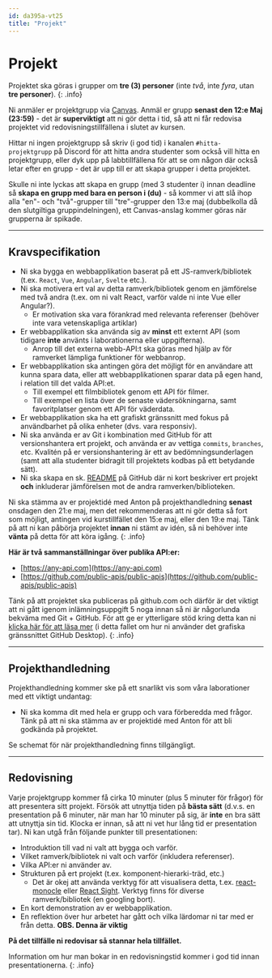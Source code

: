 ```yaml
---
id: da395a-vt25
title: "Projekt"
---
```


# Projekt

Projektet ska göras i grupper om **tre (3) personer** (inte *två*, inte *fyra*, utan **tre personer**).
{: .info}

Ni anmäler er projektgrupp via [Canvas](https://mau.instructure.com/courses/16863/groups#tab-18343). Anmäl er grupp **senast den 12:e Maj (23:59)** - det är **superviktigt** att ni gör detta i tid, så att ni får redovisa projektet vid redovisningstillfällena i slutet av kursen.

Hittar ni ingen projektgrupp så skriv (i god tid) i kanalen `#hitta-projektgrupp` på Discord för att hitta andra studenter som också vill hitta en projektgrupp, eller dyk upp på labbtillfällena för att se om någon där också letar efter en grupp - det är upp till er att skapa grupper i detta projektet.

Skulle ni inte lyckas att skapa en grupp (med 3 studenter i) innan deadline så **skapa en grupp med bara en person i (du)** - så kommer vi att slå ihop alla "en"- och "två"-grupper till "tre"-grupper den 13:e maj (dubbelkolla då den slutgiltiga gruppindelningen), ett Canvas-anslag kommer göras när grupperna är spikade.


---

## Kravspecifikation

* Ni ska bygga en webbapplikation baserat på ett JS-ramverk/bibliotek (t.ex. `React`, `Vue`, `Angular`, `Svelte` etc.).
* Ni ska motivera ert val av detta ramverk/bibliotek genom en jämförelse med två andra (t.ex. om ni valt React, varför valde ni inte Vue eller Angular?).
  * Er motivation ska vara förankrad med relevanta referenser (behöver inte vara vetenskapliga artiklar)
* Er webbapplikation ska använda sig av **minst** ett externt API (som tidigare **inte** använts i laborationerna eller uppgifterna).
	* Anrop till det externa webb-API:t ska göras med hjälp av för ramverket lämpliga funktioner för webbanrop.
* Er webbapplikation ska antingen göra det möjligt för en användare att kunna spara data, eller att webbapplikationen sparar data på egen hand, i relation till det valda API:et.
    * Till exempel ett filmbibliotek genom ett API för filmer.
    * Till exempel en lista över de senaste vädersökningarna, samt favoritplatser genom ett API för väderdata.
* Er webbapplikation ska ha ett grafiskt gränssnitt med fokus på användbarhet på olika enheter (dvs. vara responsiv).
* Ni ska använda er av Git i kombination med GitHub för att versionshantera ert projekt, och använda er av vettiga `commits`, `branches`, etc. Kvalitén på er versionshantering är ett av bedömningsunderlagen (samt att alla studenter bidragit till projektets kodbas på ett betydande sätt).
* Ni ska skapa en sk. [README](https://docs.github.com/en/repositories/managing-your-repositorys-settings-and-features/customizing-your-repository/about-readmes) på GitHub där ni kort beskriver ert projekt **och** inkluderar jämförelsen mot de andra ramverken/biblioteken.

Ni ska stämma av er projektidé med Anton på projekthandledning **senast** onsdagen den 21:e maj, men det rekommenderas att ni gör detta så fort som möjligt, antingen vid kurstillfället den 15:e maj, eller den 19:e maj. Tänk på att ni kan påbörja projektet **innan** ni stämt av idén, så ni behöver inte **vänta** på detta för att köra igång.
{: .info}

**Här är två sammanställningar över publika API:er:**

* [https://any-api.com](https://any-api.com)
* [https://github.com/public-apis/public-apis](https://github.com/public-apis/public-apis)

Tänk på att projektet ska publiceras på github.com och därför är det viktigt att ni gått igenom inlämningsuppgift 5 noga innan så ni är någorlunda bekväma med Git + GitHub. För att ge er ytterligare stöd kring detta kan ni [klicka här för att läsa mer](https://github.com/trumtomte/introduktion-git-och-github/blob/master/working-with-github-desktop.md) (i detta fallet om hur ni använder det grafiska gränssnittet GitHub Desktop).
{: .info}

---

## Projekthandledning

Projekthandledning kommer ske på ett snarlikt vis som våra laborationer med ett viktigt undantag:

* Ni ska komma dit med hela er grupp och vara förberedda med frågor. Tänk på att ni ska stämma av er projektidé med Anton för att bli godkända på projektet.

Se schemat för när projekthandledning finns tillgängligt.

---

## Redovisning

Varje projektgrupp kommer få cirka 10 minuter (plus 5 minuter för frågor) för att presentera sitt projekt. Försök att utnyttja tiden på **bästa sätt** (d.v.s. en presentation på 6 minuter, när man har 10 minuter på sig, är **inte** en bra sätt att utnyttja sin tid. Klocka er innan, så att ni vet hur lång tid er presentation tar). Ni kan utgå från följande punkter till presentationen:

* Introduktion till vad ni valt att bygga och varför.
* Vilket ramverk/bibliotek ni valt och varför (inkludera referenser).
* Vilka API:er ni använder av.
* Strukturen på ert projekt (t.ex. komponent-hierarki-träd, etc.)
  * Det är okej att använda verktyg för att visualisera detta, t.ex. [react-monocle](https://github.com/team-gryff/react-monocle) eller [React Sight](https://github.com/React-Sight/React-Sight). Verktyg finns för diverse ramverk/bibliotek (en googling bort).
* En kort demonstration av er webbapplikation.
* En reflektion över hur arbetet har gått och vilka lärdomar ni tar med er från detta. **OBS. Denna är viktig**

**På det tillfälle ni redovisar så stannar hela tillfället.**

Information om hur man bokar in en redovisningstid kommer i god tid innan presentationerna.
{: .info}